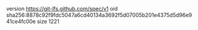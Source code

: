 version https://git-lfs.github.com/spec/v1
oid sha256:8878c92f9fdc5047a6cd40134a3692f5d07005b201e4375d5d96e941ce4fc00e
size 1221

